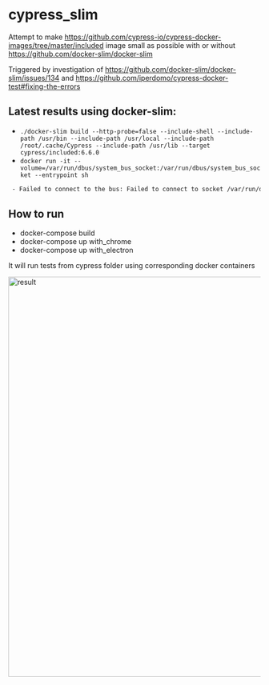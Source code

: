 # cypress_slim
Attempt to make https://github.com/cypress-io/cypress-docker-images/tree/master/included image small as possible with or without https://github.com/docker-slim/docker-slim



Triggered by investigation of https://github.com/docker-slim/docker-slim/issues/134 and https://github.com/iperdomo/cypress-docker-test#fixing-the-errors
## Latest results using docker-slim:
- `./docker-slim build --http-probe=false --include-shell --include-path /usr/bin --include-path /usr/local --include-path /root/.cache/Cypress --include-path /usr/lib --target cypress/included:6.6.0`
- `docker run -it --volume=/var/run/dbus/system_bus_socket:/var/run/dbus/system_bus_socket --entrypoint sh`
```diff
 - Failed to connect to the bus: Failed to connect to socket /var/run/dbus/system_bus_socket: Connection refused
```
## How to run
- docker-compose build
- docker-compose up with_chrome
- docker-compose up with_electron

It will run tests from cypress folder using corresponding docker containers


<img width="800" alt="result" src="https://user-images.githubusercontent.com/16524061/110225257-7f6a8100-7eec-11eb-8821-d100c2708d64.png">
